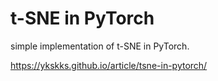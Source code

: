 # t-SNE in PyTorch
simple implementation of t-SNE in PyTorch.

https://ykskks.github.io/article/tsne-in-pytorch/
